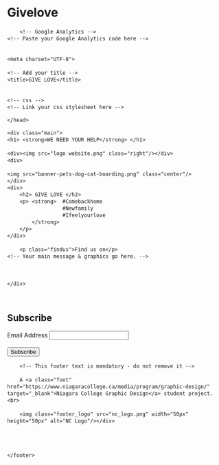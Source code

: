 # Givelove
<!DOCTYPE html>
<html lang="en">
<head>
<!-- Use this template as a starting point for your webpage. I have set up divs for your main content areas. Feel free to rearrange, and add more sections as required.--> 
<!-- Remember that you need a working webpage for each campaign (2 total). -->
<!-- Focus on getting basic, working pages ready to launch - we need something that looks appropriate for each campaign, functions (links & buttons work correctly), and will track web traffic. If you want to add bells & whistles or more content you can go back and do that later!  -->

		<!-- Google Analytics -->
	<!-- Paste your Google Analytics code here -->


	<meta charset="UTF-8">

	<!-- Add your title -->
	<title>GIVE LOVE</title>


	<!-- css -->
	<!-- Link your css stylesheet here -->
<link href="GIVE LOVE WEBSIDE.css" rel="stylesheet" type="text/css">
<script src="https://kit.fontawesome.com/2cc871c1ed.js" crossorigin="anonymous"></script>

	
	</head>


<body>
	


	<div class="main">
	<h1> <strong>WE NEED YOUR HELP</strong> </h1>
	
	<div><img src="logo website.png" class="right"/></div>
    <div>

	<img src="banner-pets-dog-cat-boarding.png" class="center"/>
	</div>
	<div>
		<h2> GIVE LOVE </h2>
		<p> <strong>  #Comebackhome 
	                  #Newfamily 
                      #Ifeelyourlove 
            </strong>
        </p>
	</div>
		
		<p class="findus">Find us on</p>
	<!-- Your main message & graphics go here. -->



	</div>

<div>
	<div class="social">
	<!-- Add links & icons for your social accounts here -->	
		<a class="soc" href="http://www.twitter.com" target="_blank"><i class="fab fa-twitter fa-lg"></i></a>&nbsp;
		<a  class="soc" href="http://www.facebook.com" target="_blank"><i class="fab fa-facebook fa-lg"></i></a>&nbsp;
		<a  class="soc" href="http://www.instagram.com" target="_blank"><i class="fab fa-instagram fa-lg"></i></a>&nbsp;
		<a  class="soc" href="http://www.pinterest.com" target="_blank"><i class="fab fa-pinterest fa-lg"></i></a>&nbsp;
		<a  class="soc" href="http://www.tiktok.com" target="_blank"><i class="fab fa-tiktok fa-lg"></i></a>&nbsp;
		<a  class="soc" href="http://www.youtube.com" target="_blank"><i class="fab fa-youtube fa-lg"></i></a>


</div></div>
	<div class="signup">

<!-- Begin Mailchimp Signup Form -->

<div id="mc_embed_signup">
<form action="https://revivalco.us7.list-manage.com/subscribe/post?u=3c15159c48716fd8829025e11&amp;id=51eb1fd762" method="post" id="mc-embedded-subscribe-form" name="mc-embedded-subscribe-form" class="validate" target="_blank" novalidate>
    <div id="mc_embed_signup_scroll">
	<h2>Subscribe</h2>
<div class="mc-field-group">
	<label for="mce-EMAIL">Email Address  
</label>
	<input type="email" value="" name="EMAIL" class="required email" id="mce-EMAIL">
</div>
	<div id="mce-responses" class="clear">
		<div class="response" id="mce-error-response" style="display:none"></div>
		<div class="response" id="mce-success-response" style="display:none"></div>
	</div>    <!-- real people should not fill this in and expect good things - do not remove this or risk form bot signups-->
    <br><div style="position: absolute; right: -5000px;" aria-hidden="true"><input type="text" name="b_3c15159c48716fd8829025e11_51eb1fd762" tabindex="-1" value=""></div>
    <div class="clear"><input type="submit" value="Subscribe" name="subscribe" id="mc-embedded-subscribe" class="button"></div>
    </div>
</form>
</div>
</div>
<!--End mc_embed_signup-->

</body>
<footer class="footer_text">
<div> 
		
		<!-- This footer text is mandatory - do not remove it -->
		
		A <a class="foot" href="https://www.niagaracollege.ca/media/program/graphic-design/" target="_blank">Niagara College Graphic Design</a> student project.<br>
			
		<img class="footer_logo" src="nc_logo.png" width="50px" height="50px" alt="NC Logo"/></div>
		
		
	
	
	</footer>
</html>
